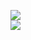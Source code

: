 [![](https://img.shields.io/badge/Made%20With-Github%20Spray-lightgrey.svg?style=for-the-badge&logo=github)](https://github.com/Annihil/github-spray#4918)  
[![](https://i.imgur.com/2DrTn0Z.gif)](https://github.com/Annihil/github-spray)